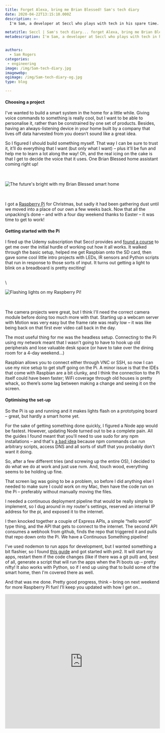 ```yaml
---
title: Forget Alexa, bring me Brian Blessed! Sam's tech diary
date: 2020-04-22T13:15:10.000Z
description: >-
  I'm Sam, a developer at Seccl who plays with tech in his spare time. Sometimes it goes well, sometimes it doesn't. I’ve decided to keep a little diary of my techsploits, to help organise my thoughts and cement what I've learned. With a bit of luck, it might be useful for others, too!

metatitle: Seccl | Sam's tech diary... forget Alexa, bring me Brian Blessed!
metadescription: I'm Sam, a developer at Seccl who plays with tech in his spare time. I’ve decided to keep a little diary of my techsploits, to help organise my thoughts and cement what I've learned. With a bit of luck, it might be useful for others, too!


authors:
  - Sam Rogers
categories:
 - engineering
image: /img/Sam-tech-diary.jpg
imagewebp:
ogimage: /img/Sam-tech-diary-og.jpg
type: blog

---
```


#### Choosing a project

I've wanted to build a smart system in the home for a little while. Giving voice commands to something is really cool, but I want to be able to personalise it, rather than be constrained by one set of products. Besides, having an always-listening device in your home built by a company that lives off data harvested from you doesn’t sound like a great idea.

So I figured I should build something myself. That way I can be sure to trust it, it’ll do everything that I want (but only what I want) – plus it'll be fun and help me to learn a lot along the way! Oh, and the real icing on the cake is that I get to decide the voice that it uses. One Brian Blessed home assistant coming right up!

\
\
![The future's bright with my Brian Blessed smart home](/img/gordons-alive.jpg)

\
\
I got a <a href="https://www.raspberrypi.org/">Raspberry Pi</a> for Christmas, but sadly it had been gathering dust until we moved into a place of our own a few weeks back. Now that all the unpacking’s done – and with a four day weekend thanks to Easter – it was time to get to work!

#### Getting started with the Pi
I fired up the Udemy subscription that Seccl provides and <a href="https://www.udemy.com/course/pi-ultimate-guide/">found a course</a> to get me over the initial hurdle of working out how it all works. It walked through the basic setup, helped me get Raspbian onto the SD card, then gave some cool little intro projects with LEDs, IR sensors and Python scripts that run in response to those sorts of input. It turns out getting a light to blink on a breadboard is pretty exciting!

\
\

![Flashing lights on my Raspberry Pi!](/img/flashing-pi.gif)

\
\
The camera projects were great, but I think I'll need the correct camera module before doing too much more with that. Starting up a webcam server with Motion was very easy but the frame rate was really low – it was like being back on that first ever video call back in the day.

The most useful thing for me was the headless setup. Connecting to the Pi using my network meant that I wasn't going to have to hook up old peripherals and lose valuable desk space (or have to take over the dining room for a 4-day weekend...)

Raspbian allows you to connect either through VNC or SSH, so now I can use my nice setup to get stuff going on the Pi. A minor issue is that the IDEs that come with Raspbian are a bit clunky, and I think the connection to the Pi itself could have been faster; WiFi coverage through old houses is pretty whack, so there’s some lag between making a change and seeing it on the screen.

#### Optimising the set-up

So the Pi is up and running and it makes lights flash on a prototyping board – great, but hardly a smart home yet.

For the sake of getting something done quickly, I figured a Node app would be fastest. However, updating Node turned out to be a complete pain. All the guides I found meant that you'll need to use sudo for any npm installations – and that's <a href="https://medium.com/@ExplosionPills/dont-use-sudo-with-npm-still-66e609f5f92">a bad idea</a> because npm commands can run arbitrary scripts, access DNS and all sorts of stuff that you probably don't want it doing.

So, after a few different tries (and screwing up the entire OS), I decided to do what we do at work and just use nvm. And, touch wood, everything seems to be holding up fine.

That screen lag was going to be a problem, so before I did anything else I needed to make sure I could work on my Mac, then have the code run on the Pi – preferably without manually moving the files.

I needed a continuous deployment pipeline that would be really simple to implement, so I dug around in my router's settings, reserved an internal IP address for the pi, and exposed it to the internet.

I then knocked together a couple of Express APIs, a simple “hello world” type thing, and the API that gets to connect to the internet. The second API consumes a webhook from github, finds the repo that triggered it and pulls that repo down onto the Pi. We have a Continuous Something pipeline!

I've used nodemon to run apps for development, but I wanted something a bit flashier, so I found <a href="https://www.freecodecamp.org/news/you-should-never-ever-run-directly-against-node-js-in-production-maybe-7fdfaed51ec6/">this guide</a> and got started with pm2. It will start my apps, restart them if the code changes (like if there was a git pull) and, best of all, generate a script that will run the apps when the Pi boots up – pretty nifty! It also works with Python, so if I end up using that to build some of the smart home, then I'm covered there as well.

And that was me done. Pretty good progress, think – bring on next weekend for more Raspberry Pi fun! I’ll keep you updated with how I get on...

<div style="width:100%;height:0;padding-bottom:87%;position:relative;"><iframe src="https://giphy.com/embed/7TrJ0RxZPrNjG" width="100%" height="100%" style="position:absolute" frameBorder="0" class="giphy-embed" allowFullScreen></iframe></div>
